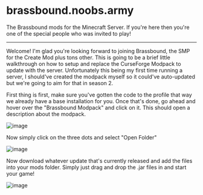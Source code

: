 # brassbound.noobs.army
The Brassbound mods for the Minecraft Server. If you're here then you're one of the special people who was invited to play!

-------------------------------------------------------------

Welcome! I'm glad you're looking forward to joining Brassbound, the SMP for the Create Mod plus tons other. This is going to be a brief little walkthrough on how to setup and replace the CurseForge Modpack to update with the server. Unfortunately this being my first time running a server, I should've created the modpack myself so it could've auto-updated but we're going to aim for that in season 2.

First thing is first, make sure you've gotten the code to the profile that way we already have a base installation for you. Once that's done, go ahead and hover over the "Brassbound Modpack" and click on it. This should open a description about the modpack.

![image](https://github.com/user-attachments/assets/3a9b124f-b983-4362-8d91-6ca869f62be1)

Now simply click on the three dots and select "Open Folder"

![image](https://github.com/user-attachments/assets/308906fa-93da-44c7-bcdf-91942127eac8)

Now download whatever update that's currently released and add the files into your mods folder. Simply just drag and drop the .jar files in and start your game!

![image](https://github.com/user-attachments/assets/ae62bb5a-a957-4502-9681-7b0078964d72)
